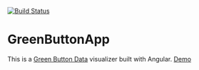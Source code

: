 [![Build Status](https://travis-ci.org/vincechan/GreenButtonApp.svg?branch=master)](https://travis-ci.org/vincechan/GreenButtonApp)

# GreenButtonApp

This is a [Green Button Data](http://www.greenbuttondata.org/) visualizer built with Angular. [Demo](https://vincechan.github.io/GreenButtonApp/)

